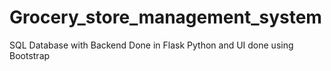 # Grocery_store_management_system
 SQL Database with Backend Done in Flask Python and UI done using Bootstrap 
